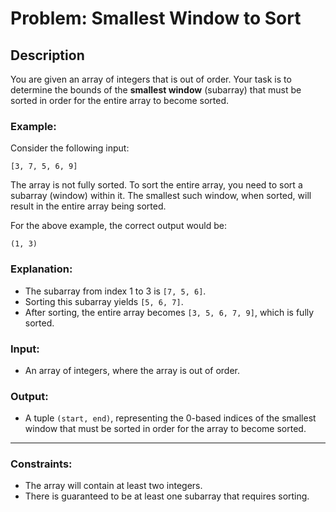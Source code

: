 # Problem: Smallest Window to Sort

## Description

You are given an array of integers that is out of order. Your task is to determine the bounds of the **smallest window** (subarray) that must be sorted in order for the entire array to become sorted.

### Example:

Consider the following input:

```
[3, 7, 5, 6, 9]
```

The array is not fully sorted. To sort the entire array, you need to sort a subarray (window) within it. The smallest such window, when sorted, will result in the entire array being sorted.

For the above example, the correct output would be:

`(1, 3)`


### Explanation:

- The subarray from index 1 to 3 is `[7, 5, 6]`.
- Sorting this subarray yields `[5, 6, 7]`.
- After sorting, the entire array becomes `[3, 5, 6, 7, 9]`, which is fully sorted.

### Input:

- An array of integers, where the array is out of order.

### Output:

- A tuple `(start, end)`, representing the 0-based indices of the smallest window that must be sorted in order for the array to become sorted.

---

### Constraints:

- The array will contain at least two integers.
- There is guaranteed to be at least one subarray that requires sorting.

